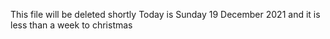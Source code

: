 This file will be deleted shortly
Today is Sunday 19 December 2021 and it is less than a week to christmas
